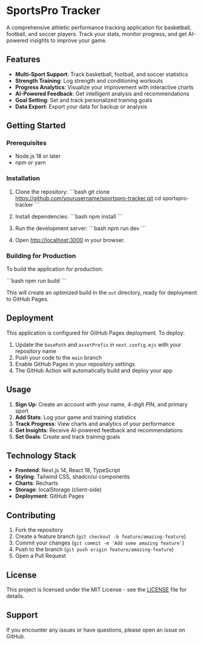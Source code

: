 # SportsPro Tracker

A comprehensive athletic performance tracking application for basketball, football, and soccer players. Track your stats, monitor progress, and get AI-powered insights to improve your game.

## Features

- **Multi-Sport Support**: Track basketball, football, and soccer statistics
- **Strength Training**: Log strength and conditioning workouts
- **Progress Analytics**: Visualize your improvement with interactive charts
- **AI-Powered Feedback**: Get intelligent analysis and recommendations
- **Goal Setting**: Set and track personalized training goals
- **Data Export**: Export your data for backup or analysis

## Getting Started

### Prerequisites

- Node.js 18 or later
- npm or yarn

### Installation

1. Clone the repository:
\`\`\`bash
git clone https://github.com/yourusername/sportspro-tracker.git
cd sportspro-tracker
\`\`\`

2. Install dependencies:
\`\`\`bash
npm install
\`\`\`

3. Run the development server:
\`\`\`bash
npm run dev
\`\`\`

4. Open [http://localhost:3000](http://localhost:3000) in your browser.

### Building for Production

To build the application for production:

\`\`\`bash
npm run build
\`\`\`

This will create an optimized build in the `out` directory, ready for deployment to GitHub Pages.

## Deployment

This application is configured for GitHub Pages deployment. To deploy:

1. Update the `basePath` and `assetPrefix` in `next.config.mjs` with your repository name
2. Push your code to the `main` branch
3. Enable GitHub Pages in your repository settings
4. The GitHub Action will automatically build and deploy your app

## Usage

1. **Sign Up**: Create an account with your name, 4-digit PIN, and primary sport
2. **Add Stats**: Log your game and training statistics
3. **Track Progress**: View charts and analytics of your performance
4. **Get Insights**: Receive AI-powered feedback and recommendations
5. **Set Goals**: Create and track training goals

## Technology Stack

- **Frontend**: Next.js 14, React 18, TypeScript
- **Styling**: Tailwind CSS, shadcn/ui components
- **Charts**: Recharts
- **Storage**: localStorage (client-side)
- **Deployment**: GitHub Pages

## Contributing

1. Fork the repository
2. Create a feature branch (`git checkout -b feature/amazing-feature`)
3. Commit your changes (`git commit -m 'Add some amazing feature'`)
4. Push to the branch (`git push origin feature/amazing-feature`)
5. Open a Pull Request

## License

This project is licensed under the MIT License - see the [LICENSE](LICENSE) file for details.

## Support

If you encounter any issues or have questions, please open an issue on GitHub.
